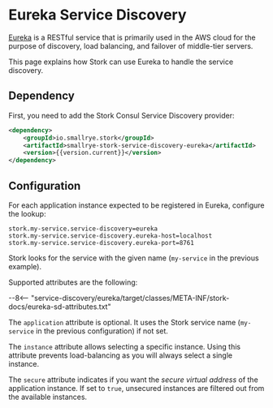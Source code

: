# Eureka Service Discovery

[Eureka](https://github.com/Netflix/eureka) is a RESTful service that is primarily used in the AWS cloud for the purpose of discovery, load balancing, and failover of middle-tier servers.

This page explains how Stork can use Eureka to handle the service discovery.

## Dependency

First, you need to add the Stork Consul Service Discovery provider:

```xml
<dependency>
    <groupId>io.smallrye.stork</groupId>
    <artifactId>smallrye-stork-service-discovery-eureka</artifactId>
    <version>{{version.current}}</version>
</dependency>
`````

## Configuration

For each application instance expected to be registered in Eureka, configure the lookup:

```properties
stork.my-service.service-discovery=eureka
stork.my-service.service-discovery.eureka-host=localhost
stork.my-service.service-discovery.eureka-port=8761
```

Stork looks for the service with the given name (`my-service` in the previous example).

Supported attributes are the following:

--8<-- "service-discovery/eureka/target/classes/META-INF/stork-docs/eureka-sd-attributes.txt"

The `application` attribute is optional.
It uses the Stork service name (`my-service` in the previous configuration) if not set.

The `instance` attribute allows selecting a specific instance.
Using this attribute prevents load-balancing as you will always select a single instance.

The `secure` attribute indicates if you want the _secure virtual address_ of the application instance.
If set to `true`, unsecured instances are filtered out from the available instances.
